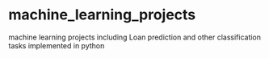 # machine_learning_projects
machine learning projects including Loan prediction and other classification tasks implemented in python
